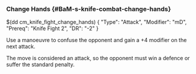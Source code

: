 ### Change Hands {#BaM-s-knife-combat-change-hands}

$(dd cm_knife_fight_change_hands)
{ "Type": "Attack",
	"Modifier": "mD",
	"Prereq": "Knife Fight 2",
	"DR": "-2"
}

Use a manoeuvre to confuse the opponent and gain a +4 modifier on the next
attack.

The move is considered an attack, so the opponent must win a defence or
suffer the standard penalty.
